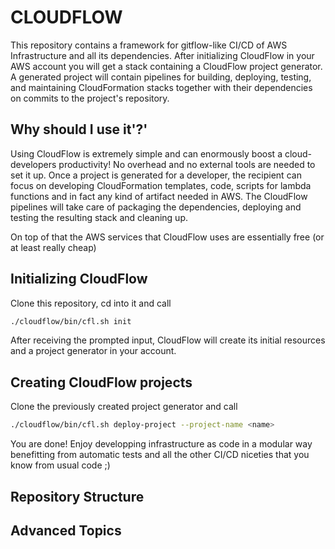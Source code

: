 # CLOUDFLOW

This repository contains a framework for gitflow-like CI/CD of AWS Infrastructure and all its dependencies. After initializing
CloudFlow in your AWS account you will get a stack containing a CloudFlow project generator. A generated project will contain
pipelines for building, deploying, testing, and maintaining CloudFormation stacks together with their dependencies on commits to
the project's repository.

## Why should I use it'?'

Using CloudFlow is extremely simple and can enormously boost a cloud-developers productivity!
No overhead and no external tools are needed to set it up. Once a project is generated for a developer, the recipient can
focus on developing CloudFormation templates, code, scripts for lambda functions and in fact any kind of artifact needed in AWS. The CloudFlow pipelines will take care of packaging the dependencies, deploying and testing the resulting stack and cleaning up.

On top of that the AWS services that CloudFlow uses are essentially free (or at least really cheap)

## Initializing CloudFlow

Clone this repository, cd into it and call

```bash
./cloudflow/bin/cfl.sh init
```

After receiving the prompted input, CloudFlow will create its initial resources and a project generator in your account.

## Creating CloudFlow projects

Clone the previously created project generator and call

```bash
./cloudflow/bin/cfl.sh deploy-project --project-name <name>
```

You are done! Enjoy developping infrastructure as code in a modular way benefitting from automatic tests and all the other CI/CD niceties
that you know from usual code ;)

## Repository Structure

## Advanced Topics
